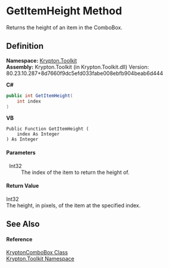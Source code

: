 # GetItemHeight Method


Returns the height of an item in the ComboBox.



## Definition
**Namespace:** <a href="79d2eac2-21f4-54ff-7552-b20c33c30600.md">Krypton.Toolkit</a>  
**Assembly:** Krypton.Toolkit (in Krypton.Toolkit.dll) Version: 80.23.10.287+8d7660f9dc5efd033fabe008ebfb904beab6d444

**C#**
``` C#
public int GetItemHeight(
	int index
)
```
**VB**
``` VB
Public Function GetItemHeight ( 
	index As Integer
) As Integer
```



#### Parameters
<dl><dt>  Int32</dt><dd>The index of the item to return the height of.</dd></dl>

#### Return Value
Int32  
The height, in pixels, of the item at the specified index.

## See Also


#### Reference
<a href="6e3c34ba-a54b-38d7-c887-9815158b827f.md">KryptonComboBox Class</a>  
<a href="79d2eac2-21f4-54ff-7552-b20c33c30600.md">Krypton.Toolkit Namespace</a>  
